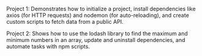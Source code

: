 Project 1: Demonstrates how to initialize a project, install dependencies like axios (for HTTP requests) and nodemon (for auto-reloading), and create custom scripts to fetch data from a public API.


Project 2: Shows how to use the lodash library to find the maximum and minimum numbers in an array, update and uninstall dependencies, and automate tasks with npm scripts.
